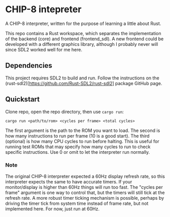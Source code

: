 # CHIP-8 intepreter

A CHIP-8 interpreter, written for the purpose of learning a little about Rust. 

This repo contains a Rust workspace, which separates the implementation of the backend (core) and frontend (frontend_sdl). A new frontend could be developed with a different graphics library, although I probably never will since SDL2 worked well for me here.

## Dependencies

This project requires SDL2 to build and run. Follow the instructions on the (rust-sdl2)[https://github.com/Rust-SDL2/rust-sdl2] package GitHub page.

## Quickstart

Clone repo, open the repo directory, then use `cargo run`:

`cargo run <path/to/rom> <cycles per frame> <total cycles>`

The first argument is the path to the ROM you want to load. The second is how many instructions to run per frame (10 is a good start). The third (optional) is how many CPU cycles to run before halting. This is useful for running test ROMs that may specify how many cycles to run to check specific instructions. Use 0 or omit to let the interpreter run normally.

### Note

The original CHIP-8 interpreter expected a 60Hz display refresh rate, so this interpreter expects the same to have accurate timers. If your monitor/display is higher than 60Hz things will run too fast. The "cycles per frame" argument is one way to control that, but the timers will still tick at the refresh rate. A more robust timer ticking mechanism is possible, perhaps by driving the timer tick from system time instead of frame rate, but not implemented here. For now, just run at 60Hz.